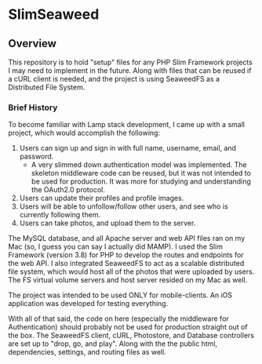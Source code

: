 # SlimSeaweed

## Overview
This repository is to hold "setup" files for any PHP Slim Framework projects I may need to implement in the future. Along with files that can be reused if a cURL client is needed, and the project is using SeaweedFS as a Distributed File System. 

### Brief History
To become familiar with Lamp stack development, I came up with a small project, which would accomplish the following:
1. Users can sign up and sign in with full name, username, email, and password.
    + A very slimmed down authentication model was implemented. The skeleton middleware code can be reused, but it was not intended to be used for production. It was more for studying and understanding the OAuth2.0 protocol.
2. Users can update their profiles and profile images.
3. Users will be able to unfollow/follow other users, and see who is currently following them.
4. Users can take photos, and upload them to the server.

 The MySQL database, and all Apache server and web API files ran on my Mac (so, I guess you can say I actually did MAMP). I used the Slim Framework (version 3.8) for PHP to develop the routes and endpoints for the web API. I also integrated SeaweedFS to act as a scalable distributed file system, which would host all of the photos that were uploaded by users. The FS virtual volume servers and host server resided on my Mac as well. 

The project was intended to be used ONLY for mobile-clients. An iOS application was developed for testing everything. 

With all of that said, the code on here (especially the middleware for Authentication) should probably not be used for production straight out of the box. The SeaweedFS client, cURL, Photostore, and Database controllers are set up to "drop, go, and play". Along with the the public html, dependencies, settings, and routing files as well. 